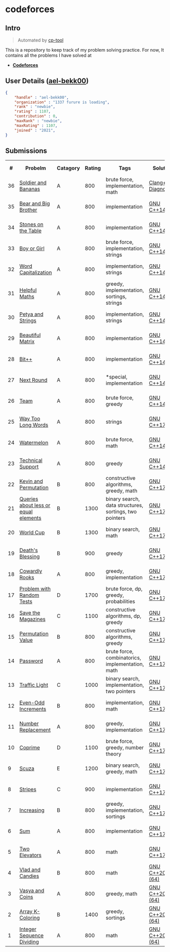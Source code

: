 # codeforces

## Intro

>	Automated by [cp-tool](https://github.com/jspw/cp-tool)

This is a repository to keep track of my problem solving practice.
For now, It contains all the problems I have solved at 
- **[Codeforces](https://codeforces.com/)** 

## User Details ([ael-bekk00](https://codeforces.com/profile/ael-bekk00))

```.json
{
	"handle" : "ael-bekk00",
	"organization" : "1337 furure is loading",
	"rank" : "newbie",
	"rating" : 1107,
	"contribution" : 0,
	"maxRank" : "newbie",
	"maxRating" : 1107,
	"joined" : "2021",
}

```
## Submissions 

<table align="center" border = "0px" cellpadding ="2px" cellspacing ="2px" >
<tr><th>#</th><th>Probelm</th><th>Catagory</th><th>Rating</th><th>Tags</th><th>Solution</th><th>Submission Time</th></tr>
<tr><td>36</td><td><a href=https://codeforces.com/contest/546/problem/A>Soldier and Bananas</a></td><td>A</td><td>800</td><td>brute force, implementation, math</td><td><a href=https://codeforces.com/contest/546/submission/178726042>Clang++17 Diagnostics</a></td><td>31 October 2022 18:05:37</td></tr><tr><td>35</td><td><a href=https://codeforces.com/contest/791/problem/A>Bear and Big Brother</a></td><td>A</td><td>800</td><td>implementation</td><td><a href=https://codeforces.com/contest/791/submission/178715559>GNU C++14</a></td><td>31 October 2022 16:24:10</td></tr><tr><td>34</td><td><a href=https://codeforces.com/contest/266/problem/A>Stones on the Table</a></td><td>A</td><td>800</td><td>implementation</td><td><a href=https://codeforces.com/contest/266/submission/178711100>GNU C++14</a></td><td>31 October 2022 15:42:29</td></tr><tr><td>33</td><td><a href=https://codeforces.com/contest/236/problem/A>Boy or Girl</a></td><td>A</td><td>800</td><td>brute force, implementation, strings</td><td><a href=https://codeforces.com/contest/236/submission/178694567>GNU C++14</a></td><td>31 October 2022 14:16:41</td></tr><tr><td>32</td><td><a href=https://codeforces.com/contest/281/problem/A>Word Capitalization</a></td><td>A</td><td>800</td><td>implementation, strings</td><td><a href=https://codeforces.com/contest/281/submission/178673974>GNU C++14</a></td><td>31 October 2022 11:22:48</td></tr><tr><td>31</td><td><a href=https://codeforces.com/contest/339/problem/A>Helpful Maths</a></td><td>A</td><td>800</td><td>greedy, implementation, sortings, strings</td><td><a href=https://codeforces.com/contest/339/submission/178673375>GNU C++14</a></td><td>31 October 2022 11:17:05</td></tr><tr><td>30</td><td><a href=https://codeforces.com/contest/112/problem/A>Petya and Strings</a></td><td>A</td><td>800</td><td>implementation, strings</td><td><a href=https://codeforces.com/contest/112/submission/178672008>GNU C++14</a></td><td>31 October 2022 11:03:41</td></tr><tr><td>29</td><td><a href=https://codeforces.com/contest/263/problem/A>Beautiful Matrix</a></td><td>A</td><td>800</td><td>implementation</td><td><a href=https://codeforces.com/contest/263/submission/178671471>GNU C++14</a></td><td>31 October 2022 10:58:02</td></tr><tr><td>28</td><td><a href=https://codeforces.com/contest/282/problem/A>Bit++</a></td><td>A</td><td>800</td><td>implementation</td><td><a href=https://codeforces.com/contest/282/submission/178671043>GNU C++14</a></td><td>31 October 2022 10:53:25</td></tr><tr><td>27</td><td><a href=https://codeforces.com/contest/158/problem/A>Next Round</a></td><td>A</td><td>800</td><td>*special, implementation</td><td><a href=https://codeforces.com/contest/158/submission/178670639>GNU C++14</a></td><td>31 October 2022 10:48:59</td></tr><tr><td>26</td><td><a href=https://codeforces.com/contest/231/problem/A>Team</a></td><td>A</td><td>800</td><td>brute force, greedy</td><td><a href=https://codeforces.com/contest/231/submission/178668549>GNU C++14</a></td><td>31 October 2022 10:26:19</td></tr><tr><td>25</td><td><a href=https://codeforces.com/contest/71/problem/A>Way Too Long Words</a></td><td>A</td><td>800</td><td>strings</td><td><a href=https://codeforces.com/contest/71/submission/178668037>GNU C++17</a></td><td>31 October 2022 10:20:40</td></tr><tr><td>24</td><td><a href=https://codeforces.com/contest/4/problem/A>Watermelon</a></td><td>A</td><td>800</td><td>brute force, math</td><td><a href=https://codeforces.com/contest/4/submission/178667629>GNU C++14</a></td><td>31 October 2022 10:16:20</td></tr><tr><td>23</td><td><a href=https://codeforces.com/contest/1754/problem/A>Technical Support</a></td><td>A</td><td>800</td><td>greedy</td><td><a href=https://codeforces.com/contest/1754/submission/178667055>GNU C++14</a></td><td>31 October 2022 10:09:34</td></tr><tr><td>22</td><td><a href=https://codeforces.com/contest/1754/problem/B>Kevin and Permutation</a></td><td>B</td><td>800</td><td>constructive algorithms, greedy, math</td><td><a href=https://codeforces.com/contest/1754/submission/178609972>GNU C++17</a></td><td>30 October 2022 17:41:24</td></tr><tr><td>21</td><td><a href=https://codeforces.com/contest/600/problem/B>Queries about less or equal elements</a></td><td>B</td><td>1300</td><td>binary search, data structures, sortings, two pointers</td><td><a href=https://codeforces.com/contest/600/submission/178525420>GNU C++17</a></td><td>30 October 2022 13:00:39</td></tr><tr><td>20</td><td><a href=https://codeforces.com/contest/996/problem/B>World Cup</a></td><td>B</td><td>1300</td><td>binary search, math</td><td><a href=https://codeforces.com/contest/996/submission/178458227>GNU C++17</a></td><td>29 October 2022 22:28:17</td></tr><tr><td>19</td><td><a href=https://codeforces.com/contest/1749/problem/B>Death's Blessing</a></td><td>B</td><td>900</td><td>greedy</td><td><a href=https://codeforces.com/contest/1749/submission/177189795>GNU C++17</a></td><td>20 October 2022 15:43:14</td></tr><tr><td>18</td><td><a href=https://codeforces.com/contest/1749/problem/A>Cowardly Rooks</a></td><td>A</td><td>800</td><td>greedy, implementation</td><td><a href=https://codeforces.com/contest/1749/submission/177152582>GNU C++17</a></td><td>20 October 2022 14:45:40</td></tr><tr><td>17</td><td><a href=https://codeforces.com/contest/1743/problem/D>Problem with Random Tests</a></td><td>D</td><td>1700</td><td>brute force, dp, greedy, probabilities</td><td><a href=https://codeforces.com/contest/1743/submission/176905614>GNU C++17</a></td><td>18 October 2022 15:50:21</td></tr><tr><td>16</td><td><a href=https://codeforces.com/contest/1743/problem/C>Save the Magazines</a></td><td>C</td><td>1100</td><td>constructive algorithms, dp, greedy</td><td><a href=https://codeforces.com/contest/1743/submission/176748038>GNU C++17</a></td><td>17 October 2022 15:35:54</td></tr><tr><td>15</td><td><a href=https://codeforces.com/contest/1743/problem/B>Permutation Value</a></td><td>B</td><td>800</td><td>constructive algorithms, greedy</td><td><a href=https://codeforces.com/contest/1743/submission/176725592>GNU C++17</a></td><td>17 October 2022 14:59:46</td></tr><tr><td>14</td><td><a href=https://codeforces.com/contest/1743/problem/A>Password</a></td><td>A</td><td>800</td><td>brute force, combinatorics, implementation, math</td><td><a href=https://codeforces.com/contest/1743/submission/176713907>GNU C++17</a></td><td>17 October 2022 14:47:56</td></tr><tr><td>13</td><td><a href=https://codeforces.com/contest/1744/problem/C>Traffic Light</a></td><td>C</td><td>1000</td><td>binary search, implementation, two pointers</td><td><a href=https://codeforces.com/contest/1744/submission/176598516>GNU C++17</a></td><td>16 October 2022 17:20:55</td></tr><tr><td>12</td><td><a href=https://codeforces.com/contest/1744/problem/B>Even-Odd Increments </a></td><td>B</td><td>800</td><td>implementation, math</td><td><a href=https://codeforces.com/contest/1744/submission/176560045>GNU C++17</a></td><td>16 October 2022 15:52:52</td></tr><tr><td>11</td><td><a href=https://codeforces.com/contest/1744/problem/A>Number Replacement</a></td><td>A</td><td>800</td><td>greedy, implementation</td><td><a href=https://codeforces.com/contest/1744/submission/176533840>GNU C++17</a></td><td>16 October 2022 15:13:16</td></tr><tr><td>10</td><td><a href=https://codeforces.com/contest/1742/problem/D>Coprime</a></td><td>D</td><td>1100</td><td>brute force, greedy, number theory</td><td><a href=https://codeforces.com/contest/1742/submission/176070083>GNU C++17</a></td><td>13 October 2022 20:16:45</td></tr><tr><td>9</td><td><a href=https://codeforces.com/contest/1742/problem/E>Scuza</a></td><td>E</td><td>1200</td><td>binary search, greedy, math</td><td><a href=https://codeforces.com/contest/1742/submission/176040935>GNU C++17</a></td><td>13 October 2022 16:55:40</td></tr><tr><td>8</td><td><a href=https://codeforces.com/contest/1742/problem/C>Stripes</a></td><td>C</td><td>900</td><td>implementation</td><td><a href=https://codeforces.com/contest/1742/submission/175970681>GNU C++17</a></td><td>13 October 2022 15:26:14</td></tr><tr><td>7</td><td><a href=https://codeforces.com/contest/1742/problem/B>Increasing</a></td><td>B</td><td>800</td><td>greedy, implementation, sortings</td><td><a href=https://codeforces.com/contest/1742/submission/175963509>GNU C++17</a></td><td>13 October 2022 15:18:53</td></tr><tr><td>6</td><td><a href=https://codeforces.com/contest/1742/problem/A>Sum</a></td><td>A</td><td>800</td><td>implementation</td><td><a href=https://codeforces.com/contest/1742/submission/175918785>GNU C++17</a></td><td>13 October 2022 14:44:03</td></tr><tr><td>5</td><td><a href=https://codeforces.com/contest/1729/problem/A>Two Elevators</a></td><td>A</td><td>800</td><td>math</td><td><a href=https://codeforces.com/contest/1729/submission/174840862>GNU C++17</a></td><td>06 October 2022 10:45:14</td></tr><tr><td>4</td><td><a href=https://codeforces.com/contest/1660/problem/B>Vlad and Candies</a></td><td>B</td><td>800</td><td>math</td><td><a href=https://codeforces.com/contest/1660/submission/151583994>GNU C++20 (64)</a></td><td>31 March 2022 16:38:32</td></tr><tr><td>3</td><td><a href=https://codeforces.com/contest/1660/problem/A>Vasya and Coins</a></td><td>A</td><td>800</td><td>greedy, math</td><td><a href=https://codeforces.com/contest/1660/submission/151560049>GNU C++20 (64)</a></td><td>31 March 2022 15:40:25</td></tr><tr><td>2</td><td><a href=https://codeforces.com/contest/1102/problem/B>Array K-Coloring</a></td><td>B</td><td>1400</td><td>greedy, sortings</td><td><a href=https://codeforces.com/contest/1102/submission/150285701>GNU C++20 (64)</a></td><td>20 March 2022 16:31:34</td></tr><tr><td>1</td><td><a href=https://codeforces.com/contest/1102/problem/A>Integer Sequence Dividing</a></td><td>A</td><td>800</td><td>math</td><td><a href=https://codeforces.com/contest/1102/submission/150273803>GNU C++20 (64)</a></td><td>20 March 2022 14:26:35</td></tr></table>
